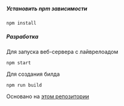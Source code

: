 ##### Установить npm зависимости
```
npm install
```
##### Разработка

Для запуска веб-сервера с лайврелоадом
```
npm start
```
Для создания билда
```
npm run build
```
Основано на [этом репозитории](https://github.com/NatatkaValikowsky/webpack-static-template)
